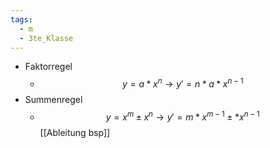 ```yaml
---
tags:
  - m
  - 3te_Klasse
---
```

- Faktorregel
	- $$y=a*x^n →y'=n*a*x^{n-1}$$
- Summenregel
	- $$y=x^m\pm x^n →y'=m*x^{m-1}\pm*x^{n-1}$$
[[Ableitung bsp]]